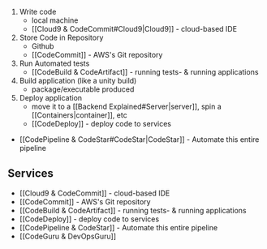 1. Write code
	- local machine
	- [[Cloud9 & CodeCommit#Cloud9|Cloud9]] - cloud-based IDE
2. Store Code in Repository
	- Github
	- [[CodeCommit]] - AWS's Git repository
3. Run Automated tests
	- [[CodeBuild &  CodeArtifact]] - running tests- & running applications
4. Build application (like a unity build)
	- package/executable produced
5. Deploy application
	- move it to a [[Backend Explained#Server|server]], spin a [[Containers|container]], etc
	- [[CodeDeploy]] - deploy code to services
- [[CodePipeline & CodeStar#CodeStar|CodeStar]] - Automate this entire pipeline
## Services
- [[Cloud9 & CodeCommit]] - cloud-based IDE
- [[CodeCommit]] - AWS's Git repository
- [[CodeBuild &  CodeArtifact]] - running tests- & running applications
- [[CodeDeploy]] - deploy code to services
- [[CodePipeline & CodeStar]] - Automate this entire pipeline
- [[CodeGuru & DevOpsGuru]]
